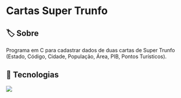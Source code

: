 <h1>Cartas Super Trunfo</h1>

<h2> 🏷️ Sobre</h2>
<p> Programa em C para cadastrar dados de duas cartas de Super Trunfo (Estado, Código, Cidade, População, Área, PIB, Pontos Turísticos).</p>

## 🚀 Tecnologias
<div>
  <img src="https://img.shields.io/badge/C-00599C?style=for-the-badge&logo=c&logoColor=white">
</div>
